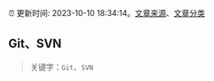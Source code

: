 :alarm_clock: 更新时间: 2023-10-10 18:34:14。[文章来源](/README.md)、[文章分类](/TAGS.md)

## Git、SVN


> 关键字：`Git`、`SVN`



